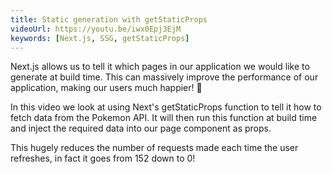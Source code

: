 ```yaml
---
title: Static generation with getStaticProps
videoUrl: https://youtu.be/iwx0Epj3EjM
keywords: [Next.js, SSG, getStaticProps]
---
```


Next.js allows us to tell it which pages in our application we would like to generate at build time. This can massively improve the performance of our application, making our users much happier! 🙂

In this video we look at using Next's getStaticProps function to tell it how to fetch data from the Pokemon API. It will then run this function at build time and inject the required data into our page component as props.

This hugely reduces the number of requests made each time the user refreshes, in fact it goes from 152 down to 0!
